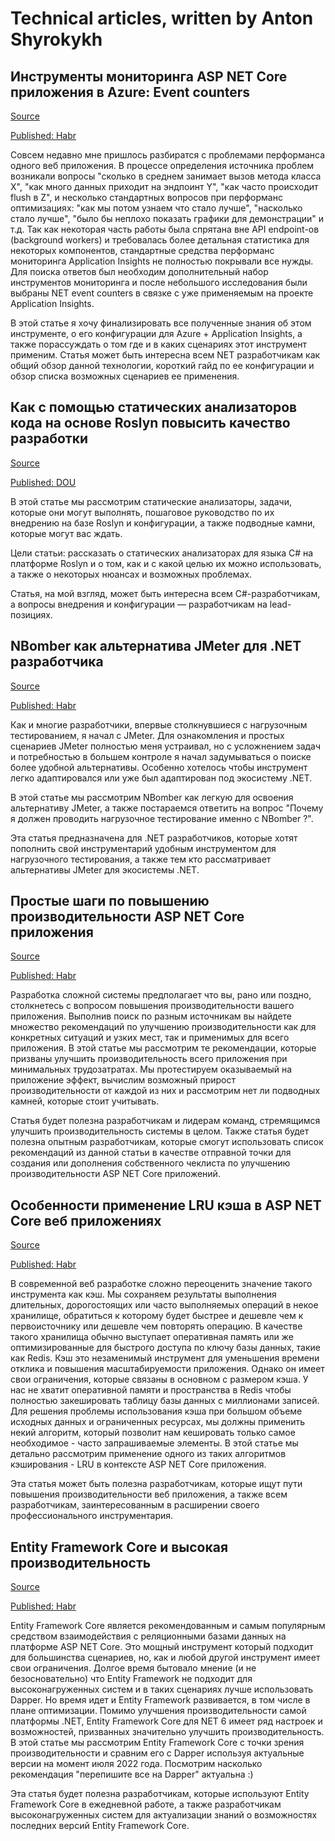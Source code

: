 # Technical articles, written by Anton Shyrokykh

## Инструменты мониторинга ASP NET Core приложения в Azure: Event counters
[Source](articles/2021-dotnet-counters-habrahabr/dotnet-counters.md)

[Published: Habr](https://habr.com/ru/post/595041/)

Совсем недавно мне пришлось разбиратся с проблемами перформанса одного веб приложения. В процессе определения источника проблем возникали вопросы "сколько в среднем занимает вызов метода класса X", "как много данных приходит на эндпоинт Y", "как часто происходит flush в Z", и несколько стандартных вопросов при перформанс оптимизациях: "как мы потом узнаем что стало лучше", "насколько стало лучше", "было бы неплохо показать графики для демонстрации" и т.д. Так как некоторая часть работы была спрятана вне API endpoint-ов (background workers) и требовалась более детальная статистика для некоторых компонентов, стандартные средства перформанс мониторинга Application Insights не полностью покрывали все нужды. Для поиска ответов был необходим дополнительный набор инструментов мониторинга и после небольшого исследования были выбраны NET event counters в связке с уже применяемым на проекте Application Insights.

В этой статье я хочу финализировать все полученные знания об этом инструменте, о его конфигурации для Azure + Application Insights, а также порассуждать о том где и в каких сценариях этот инструмент применим. Статья может быть интересна всем NET разработчикам как общий обзор данной технологии, короткий гайд по ее конфигурации и обзор списка возможных сценариев ее применения.   

## Как с помощью статических анализаторов кода на основе Roslyn повысить качество разработки
[Source](articles/2020-code-review-roslyn/code-review-roslyn.md)

[Published: DOU](https://dou.ua/lenta/articles/code-review-roslyn/)

В этой статье мы рассмотрим статические анализаторы, задачи, которые они могут выполнять, пошаговое руководство по их внедрению на базе Roslyn и конфигурации, а также подводные камни, которые могут вас ждать.

Цели статьи: рассказать о статических анализаторах для языка C# на платформе Roslyn и о том, как и с какой целью их можно использовать, а также о некоторых нюансах и возможных проблемах.

Статья, на мой взгляд, может быть интересна всем C#-разработчикам, а вопросы внедрения и конфигурации — разработчикам на lead-позициях.

## NBomber как альтернатива JMeter для .NET разработчика
[Source](articles/2022-nbomber-vs-jmeter-for-dotnet-developer/nbomber-vs-jmeter-for-dotnet-developer.md)

[Published: Habr](https://habr.com/ru/post/664824/)

Как и многие разработчики, впервые столкнувшиеся с нагрузочным тестированием, я начал с JMeter. Для ознакомления и простых сценариев JMeter полностью меня устраивал, но с усложнением задач и потребностью в большем контроле я начал задумываться о поиске более удобной альтернативы. Особенно хотелось чтобы инструмент легко адаптировался или уже был адаптирован под экосистему .NET.

В этой статье мы рассмотрим NBomber как легкую для освоения альтернативу JMeter, а также постараемся ответить на вопрос "Почему я должен проводить нагрузочное тестирование именно с NBomber ?".

Эта статья предназначена для .NET разработчиков, которые хотят пополнить свой инструментарий удобным инструментом для нагрузочного тестирования, а также тем кто рассматривает альтернативы JMeter для экосистемы .NET.

## Простые шаги по повышению производительности ASP NET Core приложения
[Source](articles/2022-improving-asp-net-core-performance/improving-asp-net-core-performance.md)

[Published: Habr](https://habr.com/ru/post/669176/)

Разработка сложной системы предполагает что вы, рано или поздно, столкнетесь с вопросом повышения производительности вашего приложения. Выполнив поиск по разным источникам вы найдете множество рекомендаций по улучшению производительности как для конкретных ситуаций и узких мест, так и применимых для всего приложения. В этой статье мы рассмотрим те рекомендации, которые призваны улучшить производительность всего приложения при минимальных трудозатратах. Мы протестируем оказываемый на приложение эффект, вычислим возможный прирост производительности от каждой из них и рассмотрим нет ли подводных камней, которые стоит учитывать.

Статья будет полезна разработчикам и лидерам команд, стремящимся улучшить производительность системы в целом. Также статья будет полезна опытным разработчикам, которые смогут использовать список рекомендаций из данной статьи в качестве отправной точки для создания или дополнения собственного чеклиста по улучшению производительности ASP NET Core приложений.

## Особенности применение LRU кэша в ASP NET Core веб приложениях
[Source](articles/2022-lru-cache-in-aspnetcore/lru-cache-in-aspnetcore.ru.md)

[Published: Habr](https://habr.com/ru/post/673224/)

В современной веб разработке сложно переоценить значение такого инструмента как кэш. Мы сохраняем результаты выполнения длительных, дорогостоящих или часто выполняемых операций в некое хранилище, обратиться к которому будет быстрее и дешевле чем к первоисточнику или дешевле чем повторять операцию. В качестве такого хранилища обычно выступает оперативная память или же оптимизированные для быстрого доступа по ключу базы данных, такие как Redis. Кэш это незаменимый инструмент для уменьшения времени отклика и повышения масштабируемости приложения. Однако он имеет свои ограничения, которые связаны в основном с размером кэша. У нас не хватит оперативной памяти и пространства в Redis чтобы полностью закешировать таблицу базы данных с миллионами записей. Для решения проблемы использования кэша при большом объеме исходных данных и ограниченных ресурсах, мы должны применить некий алгоритм, который позволит нам кешировать только самое необходимое - часто запрашиваемые элементы. В этой статье мы детально рассмотрим применение одного из таких алгоритмов кэширования - LRU в контексте ASP NET Core приложения.

Эта статья может быть полезна разработчикам, которые ищут пути повышения производительности веб приложения, а также всем разработчикам, заинтересованным в расширении своего профессионального инструментария.

## Entity Framework Core и высокая производительность
[Source](articles/2022-entityframeworkcore-and-high-performance/entityframeworkcore-and-high-performance.ru.md)

[Published: Habr](https://habr.com/ru/post/675310/)

Entity Framework Core является рекомендованным и самым популярным средством взаимодействия с реляционными базами данных на платформе ASP NET Core. Это мощный инструмент который подходит для большинства сценариев, но, как и любой другой инструмент имеет свои ограничения. Долгое время бытовало мнение (и не безосновательно) что Entity Framework не подходит для высоконагруженных систем и в таких сценариях лучше использовать Dapper. Но время идет и Entity Framework развивается, в том числе в плане оптимизации. Помимо улучшения производительности самой платформы .NET, Entity Framework Core для NET 6 имеет ряд настроек и возможностей, призванных значительно улучшить производительность. В этой статье мы рассмотрим Entity Framework Core с точки зрения производительности и сравним его с Dapper используя актуальные версии на момент июля 2022 года. Посмотрим насколько рекомендация "перепишите все на Dapper" актуальна :)

Эта статья будет полезна разработчикам, которые используют Entity Framework Core в ежедневной работе, а также разработчикам высоконагруженных систем для актуализации знаний о возможностях последних версий Entity Framework Core. 